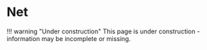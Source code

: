 # Net

!!! warning "Under construction"
    This page is under construction - information may be incomplete or missing.
